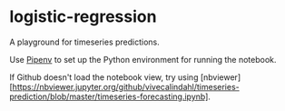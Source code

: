 # logistic-regression

A playground for timeseries predictions.

Use [Pipenv](https://pipenv.pypa.io/en/latest/#) to set up the Python environment for running the notebook.

If Github doesn't load the notebook view, try using [nbviewer][https://nbviewer.jupyter.org/github/vivecalindahl/timeseries-prediction/blob/master/timeseries-forecasting.ipynb].